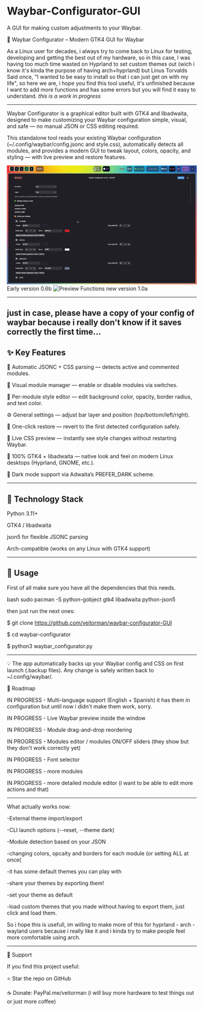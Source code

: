 # Waybar-Configurator-GUI
A GUI for making custom adjustments to your Waybar.

🧩 Waybar Configurator – Modern GTK4 GUI for Waybar

As a Linux user for decades, i always try to come back to Linux for testing, developing and getting the best out of my hardware, so in this case, I was having too much time wasted on Hyprland to set custom themes out (wich i know it's kinda the purpose of having arch+hyprland) but Linus Torvalds Said once, "I wanted to be easy to install so that i can just get on with my life", so here we are, i hope you find this tool useful, it's unfinished because I want to add more functions and has some errors but you will find it easy to understand. *this is a work in progress*

---

Waybar Configurator is a graphical editor built with GTK4 and libadwaita, designed to make customizing your Waybar configuration simple, visual, and safe — no manual JSON or CSS editing required.

This standalone tool reads your existing Waybar configuration (~/.config/waybar/config.jsonc and style.css), automatically detects all modules, and provides a modern GUI to tweak layout, colors, opacity, and styling — with live preview and restore features.

<img src="https://github.com/veitorman/Waybar-Configurator-GUI/blob/main/demo2.gif" alt="Preview Functions">
Early version 0.6b


<img src="https://github.com/veitorman/Waybar-Configurator-GUI/blob/main/Release1.gif" alt="Preview Functions">
new version 1.0a

---
just in case, please have a copy of your config of waybar because i really don't know if it saves correctly the first time...
---

## ✨ Key Features

🧠 Automatic JSONC + CSS parsing — detects active and commented modules.

🧩 Visual module manager — enable or disable modules via switches.

🎨 Per-module style editor — edit background color, opacity, border radius, and text color.

⚙️ General settings — adjust bar layer and position (top/bottom/left/right).

💾 One-click restore — revert to the first detected configuration safely.

🔄 Live CSS preview — instantly see style changes without restarting Waybar.

🧱 100% GTK4 + libadwaita — native look and feel on modern Linux desktops (Hyprland, GNOME, etc.).

🌙 Dark mode support via Adwaita’s PREFER_DARK scheme.


---



## 🧰 Technology Stack

Python 3.11+

GTK4 / libadwaita

json5 for flexible JSONC parsing

Arch-compatible (works on any Linux with GTK4 support)


---

## 🚀 Usage

First of all make sure you have all the dependencies that this needs.

bash
sudo pacman -S python-gobject gtk4 libadwaita python-json5




then just run the next ones:


$ git clone https://github.com/veitorman/waybar-configurator-GUI

$ cd waybar-configurator

$ python3 waybar_configurator.py

---

💡 The app automatically backs up your Waybar config and CSS on first launch (.backup files).
Any change is safely written back to ~/.config/waybar/.

🧩 Roadmap

 IN PROGRESS - Multi-language support (English + Spanish) it has them in configuration but until now i didn't make them work, sorry.

 IN PROGRESS - Live Waybar preview inside the window

 IN PROGRESS - Module drag-and-drop reordering

 IN PROGRESS - Modules editor / modules ON/OFF sliders (they show but they don't work correctly yet)

 IN PROGRESS - Font selector

 IN PROGRESS - more modules

 IN PROGRESS - more detailed module editor (i want to be able to edit more actions and that)

 ---

 What actually works now:

-External theme import/export

-CLI launch options (--reset, --theme dark)

-Module detection based on your JSON

-changing colors, opcaity and borders for each module (or setting ALL at once(

-it has some default themes you can play with

-share your themes by exporting them!

-set your theme as default

-load custom themes that you made without having to export them, just click and load them.


So i hope this is usefull, im willing to make more of this for hyprland - arch - wayland users because i really like it and i kinda try to make people feel more comfortable using arch.

---

💖 Support

If you find this project useful:

⭐ Star the repo on GitHub

☕ Donate: PayPal.me/veitorman  (i will buy more hardware to test things out or just more coffee) 



